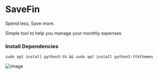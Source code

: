 # SaveFin
 Spend less, Save more.

Simple tool to help you manage your monthly expenses

### Install Dependencies
```
sudo apt install python3-tk && sudo apt install python3-ttkthemes
```

![image](https://github.com/user-attachments/assets/f7813d96-10ae-47dd-b6cb-26171d99edad)
